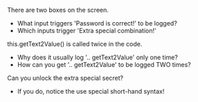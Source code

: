 There are two <TextInput /> boxes on the screen.

- What input triggers 'Password is correct!' to be logged?
- Which inputs trigger 'Extra special combination!'

this.getText2Value() is called twice in the code.
- Why does it usually log '.. getText2Value' only one time?
- How can you get '.. getText2Value' to be logged TWO times?

Can you unlock the extra special secret?
- If you do, notice the use special short-hand syntax!
